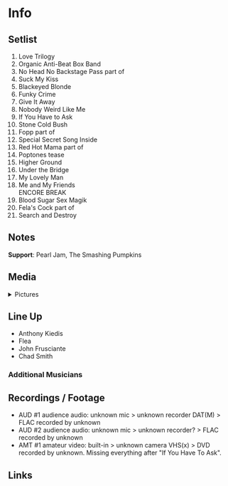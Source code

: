 # Info

## Setlist

1. Love Trilogy
2. Organic Anti-Beat Box Band
3. No Head No Backstage Pass part of
4. Suck My Kiss
5. Blackeyed Blonde
6. Funky Crime
7. Give It Away
8. Nobody Weird Like Me
9. If You Have to Ask
10. Stone Cold Bush
11. Fopp part of
12. Special Secret Song Inside
13. Red Hot Mama part of
14. Poptones tease
15. Higher Ground
16. Under the Bridge
17. My Lovely Man
18. Me and My Friends
<br> ENCORE BREAK
19. Blood Sugar Sex Magik
20. Fela's Cock part of
21. Search and Destroy

## Notes

**Support**: Pearl Jam, The Smashing Pumpkins

## Media 

<details>
  <summary>Pictures</summary>
  <!--<img alt="Setlist" title="Setlist" src="_.jpg" height="200" />
  <img alt="Flyer" title="Flyer" src="_.jpg" height="200" />
  <img alt="Clipper" title="Clipper" src="_.jpg" height="200" />
  <img alt="Ticket" title="Ticket" src="_.jpg" height="200" />
  -->
</details>

## Line Up

* Anthony Kiedis
* Flea
* John Frusciante
* Chad Smith

### Additional Musicians

## Recordings / Footage

* AUD #1 audience audio: unknown mic > unknown recorder DAT(M) > FLAC recorded by unknown
* AUD #2 audience audio: unknown mic > unknown recorder?  > FLAC recorded by unknown  
* AMT #1 amateur video: built-in > unknown camera VHS(x) > DVD recorded by unknown. Missing everything after "If You Have To Ask".

## Links
